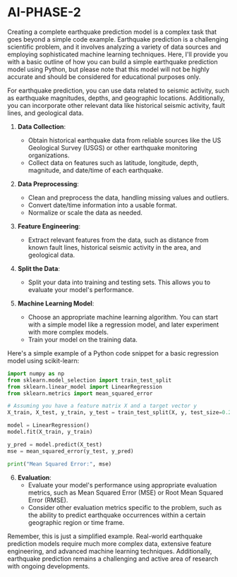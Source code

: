 # AI-PHASE-2
Creating a complete earthquake prediction model is a complex task that goes beyond a simple code example. Earthquake prediction is a challenging scientific problem, and it involves analyzing a variety of data sources and employing sophisticated machine learning techniques. Here, I'll provide you with a basic outline of how you can build a simple earthquake prediction model using Python, but please note that this model will not be highly accurate and should be considered for educational purposes only.

For earthquake prediction, you can use data related to seismic activity, such as earthquake magnitudes, depths, and geographic locations. Additionally, you can incorporate other relevant data like historical seismic activity, fault lines, and geological data.

1. **Data Collection**:
   - Obtain historical earthquake data from reliable sources like the US Geological Survey (USGS) or other earthquake monitoring organizations.
   - Collect data on features such as latitude, longitude, depth, magnitude, and date/time of each earthquake.

2. **Data Preprocessing**:
   - Clean and preprocess the data, handling missing values and outliers.
   - Convert date/time information into a usable format.
   - Normalize or scale the data as needed.

3. **Feature Engineering**:
   - Extract relevant features from the data, such as distance from known fault lines, historical seismic activity in the area, and geological data.

4. **Split the Data**:
   - Split your data into training and testing sets. This allows you to evaluate your model's performance.

5. **Machine Learning Model**:
   - Choose an appropriate machine learning algorithm. You can start with a simple model like a regression model, and later experiment with more complex models.
   - Train your model on the training data.

Here's a simple example of a Python code snippet for a basic regression model using scikit-learn:

```python
import numpy as np
from sklearn.model_selection import train_test_split
from sklearn.linear_model import LinearRegression
from sklearn.metrics import mean_squared_error

# Assuming you have a feature matrix X and a target vector y
X_train, X_test, y_train, y_test = train_test_split(X, y, test_size=0.2, random_state=42)

model = LinearRegression()
model.fit(X_train, y_train)

y_pred = model.predict(X_test)
mse = mean_squared_error(y_test, y_pred)

print("Mean Squared Error:", mse)
```

6. **Evaluation**:
   - Evaluate your model's performance using appropriate evaluation metrics, such as Mean Squared Error (MSE) or Root Mean Squared Error (RMSE).
   - Consider other evaluation metrics specific to the problem, such as the ability to predict earthquake occurrences within a certain geographic region or time frame.

Remember, this is just a simplified example. Real-world earthquake prediction models require much more complex data, extensive feature engineering, and advanced machine learning techniques. Additionally, earthquake prediction remains a challenging and active area of research with ongoing developments.
